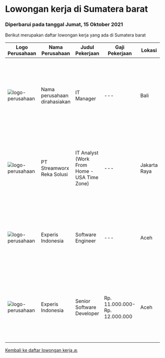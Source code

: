 
  # Lowongan kerja di Sumatera barat

  ### Diperbarui pada tanggal Jumat, 15 Oktober 2021

  Berikut merupakan daftar lowongan kerja yang ada di Sumatera barat

  |Logo Perusahaan | Nama Perusahaan | Judul Pekerjaan | Gaji Pekerjaan | Lokasi | Deskripsi | Tanggal diunggah | Pranala |
  | -------------- | --------------- | --------------- | --------- | --------- | -------------- | ------- | ----------- |
  |![logo-perusahaan](https://us.123rf.com/450wm/pavelstasevich/pavelstasevich1811/pavelstasevich181101027/112815900-stock-vector-no-image-available-icon-flat-vector.jpg?ver=6)|Nama perusahaan dirahasiakan|IT Manager|---|Bali|Pendidikan minimal S1 segala jurusan Memiliki pengetahuan mengenai PHP dan bahasa pemrograman lainnya atau menguasai jaringan Gaji negotiable...|Jumat, 01 Oktober 2021|https://www.jobstreet.co.id/id/job/it-manager-3645203?token=0~40912984-923f-498a-bc2a-ec6c9f792ad1&sectionRank=1&jobId=jobstreet-id-job-3645203|
|![logo-perusahaan](https://image-service-cdn.seek.com.au/f6ddcbced731e82a5087a755a291b459f02c3943/ee4dce1061f3f616224767ad58cb2fc751b8d2dc)|PT Streamworx Reka Solusi|IT Analyst (Work From Home - USA Time Zone)|---|Jakarta Raya|Responsibilities: Troubleshoot and improve existing processes: This can include processes that are written in JavaScript, or REST/SOAP Processes....|Jumat, 03 September 2021|https://www.jobstreet.co.id/id/job/it-analyst-work-from-home-usa-time-zone-3617936?token=0~40912984-923f-498a-bc2a-ec6c9f792ad1&sectionRank=2&jobId=jobstreet-id-job-3617936|
|![logo-perusahaan](https://image-service-cdn.seek.com.au/314ed38ba58cf54b5555f434a5bf338661292eb7/ee4dce1061f3f616224767ad58cb2fc751b8d2dc)|Experis Indonesia|Software Engineer|---|Aceh|On behalf of our client, IT Telco Solutions Company, we are looking for Software Engineer with these following details: Job Description : Develops...|Selasa, 14 September 2021|https://www.jobstreet.co.id/id/job/software-engineer-3628551?token=0~40912984-923f-498a-bc2a-ec6c9f792ad1&sectionRank=3&jobId=jobstreet-id-job-3628551|
|![logo-perusahaan](https://image-service-cdn.seek.com.au/314ed38ba58cf54b5555f434a5bf338661292eb7/ee4dce1061f3f616224767ad58cb2fc751b8d2dc)|Experis Indonesia|Senior Software Developer|Rp. 11.000.000-Rp. 12.000.000|Aceh|On behalf of our client, IT Telco Sulutions Company, we are looking for Senior Software Developer with the following details: Job Descriptions: To...|Selasa, 14 September 2021|https://www.jobstreet.co.id/id/job/senior-software-developer-3628446?token=0~40912984-923f-498a-bc2a-ec6c9f792ad1&sectionRank=4&jobId=jobstreet-id-job-3628446|


  [Kembali ke daftar lowongan kerja 🔙](../README.md#daftar-lowongan-kerja)
  